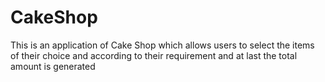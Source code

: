 # CakeShop
This is an application of Cake Shop which allows users to select the items of their choice and according to their requirement and at last the total amount is generated
